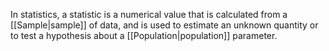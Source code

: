 In statistics, a statistic is a numerical value that is calculated from a [[Sample|sample]] of data, and is used to estimate an unknown quantity or to test a hypothesis about a [[Population|population]] parameter.

